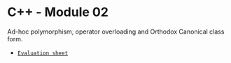 # C++ - Module 02
Ad-hoc polymorphism, operator overloading and Orthodox Canonical class form. <br>
- [`Evaluation sheet`](https://www.42evals.com/sheets/66c35fc8de323ff257d79787) <br><br>
